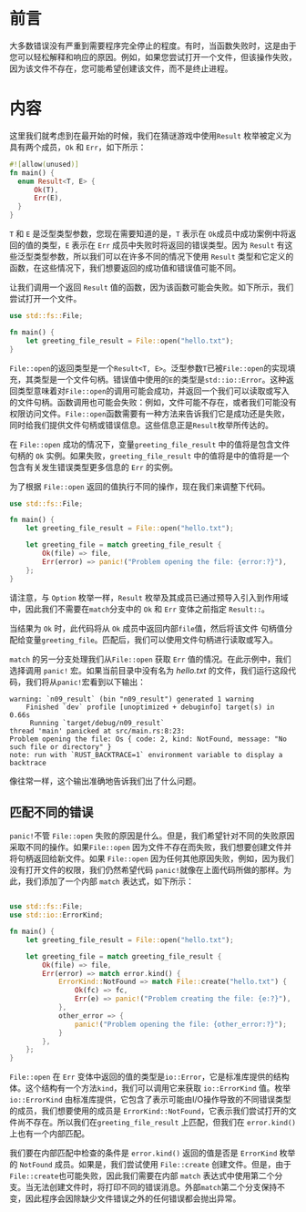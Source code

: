 # 前言

大多数错误没有严重到需要程序完全停止的程度。有时，当函数失败时，这是由于您可以轻松解释和响应的原因。例如，如果您尝试打开一个文件，但该操作失败，因为该文件不存在，您可能希望创建该文件，而不是终止进程。



# 内容

这里我们就考虑到在最开始的时候，我们在猜谜游戏中使用`Result` 枚举被定义为具有两个成员，`Ok` 和 `Err`，如下所示：

```rust
#![allow(unused)]
fn main() {
  enum Result<T, E> {
      Ok(T),
      Err(E),
  }
}
```

`T` 和 `E` 是泛型类型参数，您现在需要知道的是，`T` 表示在 `Ok`成员中成功案例中将返回的值的类型，`E` 表示在 `Err` 成员中失败时将返回的错误类型。因为 `Result` 有这些泛型类型参数，所以我们可以在许多不同的情况下使用 `Result` 类型和它定义的函数，在这些情况下，我们想要返回的成功值和错误值可能不同。

让我们调用一个返回 `Result` 值的函数，因为该函数可能会失败。如下所示，我们尝试打开一个文件。

```rust
use std::fs::File;

fn main() {
    let greeting_file_result = File::open("hello.txt");
}
```

`File::open`的返回类型是一个`Result<T, E>`。泛型参数`T`已被`File::open`的实现填充，其类型是一个文件句柄。错误值中使用的`E`的类型是`std::io::Error`。这种返回类型意味着对`File::open`的调用可能会成功，并返回一个我们可以读取或写入的文件句柄。函数调用也可能会失败：例如，文件可能不存在，或者我们可能没有权限访问文件。`File::open`函数需要有一种方法来告诉我们它是成功还是失败，同时给我们提供文件句柄或错误信息。这些信息正是`Result`枚举所传达的。

在 `File::open` 成功的情况下，变量`greeting_file_result` 中的值将是包含文件句柄的 `Ok` 实例。如果失败，`greeting_file_result` 中的值将是中的值将是一个包含有关发生错误类型更多信息的 `Err` 的实例。

为了根据 `File::open` 返回的值执行不同的操作，现在我们来调整下代码。

```rust
use std::fs::File;

fn main() {
    let greeting_file_result = File::open("hello.txt");

    let greeting_file = match greeting_file_result {
        Ok(file) => file,
        Err(error) => panic!("Problem opening the file: {error:?}"),
    };
}
```

请注意，与 `Option` 枚举一样，`Result` 枚举及其成员已通过预导入引入到作用域中，因此我们不需要在`match`分支中的 `Ok` 和 `Err` 变体之前指定 `Result::`。

当结果为 `Ok` 时，此代码将从 `Ok` 成员中返回内部`file`值，然后将该文件 句柄值分配给变量`greeting_file`。匹配后，我们可以使用文件句柄进行读取或写入。

`match` 的另一分支处理我们从`File::open` 获取 `Err` 值的情况。在此示例中，我们选择调用 `panic!` 宏。如果当前目录中没有名为 *hello.txt* 的文件，我们运行这段代码，我们将从`panic!`宏看到以下输出：

```shell
warning: `n09_result` (bin "n09_result") generated 1 warning
    Finished `dev` profile [unoptimized + debuginfo] target(s) in 0.66s
     Running `target/debug/n09_result`
thread 'main' panicked at src/main.rs:8:23:
Problem opening the file: Os { code: 2, kind: NotFound, message: "No such file or directory" }
note: run with `RUST_BACKTRACE=1` environment variable to display a backtrace

```

像往常一样，这个输出准确地告诉我们出了什么问题。



## 匹配不同的错误

 `panic!`不管 `File::open` 失败的原因是什么。但是，我们希望针对不同的失败原因采取不同的操作。如果`File::open` 因为文件不存在而失败，我们想要创建文件并将句柄返回给新文件。如果 `File::open` 因为任何其他原因失败，例如，因为我们没有打开文件的权限，我们仍然希望代码 `panic!`就像在上面代码所做的那样。为此，我们添加了一个内部 `match` 表达式，如下所示：

```rust

use std::fs::File;
use std::io::ErrorKind;

fn main() {
    let greeting_file_result = File::open("hello.txt");

    let greeting_file = match greeting_file_result {
        Ok(file) => file,
        Err(error) => match error.kind() {
            ErrorKind::NotFound => match File::create("hello.txt") {
                Ok(fc) => fc,
                Err(e) => panic!("Problem creating the file: {e:?}"),
            },
            other_error => {
                panic!("Problem opening the file: {other_error:?}");
            }
        },
    };
}
```

`File::open` 在 `Err` 变体中返回的值的类型是`io::Error`，它是标准库提供的结构体。这个结构有一个方法`kind`，我们可以调用它来获取 `io::ErrorKind` 值。枚举`io::ErrorKind` 由标准库提供，它包含了表示可能由I/O操作导致的不同错误类型的成员，我们想要使用的成员是 `ErrorKind::NotFound`，它表示我们尝试打开的文件尚不存在。所以我们在`greeting_file_result` 上匹配，但我们在 `error.kind()` 上也有一个内部匹配。

我们要在内部匹配中检查的条件是 `error.kind()` 返回的值是否是 `ErrorKind` 枚举的 `NotFound` 成员。如果是，我们尝试使用 `File::create` 创建文件。但是，由于 `File::create`也可能失败，因此我们需要在内部 `match` 表达式中使用第二个分支。当无法创建文件时，将打印不同的错误消息。外部`match`第二个分支保持不变，因此程序会因除缺少文件错误之外的任何错误都会抛出异常。

